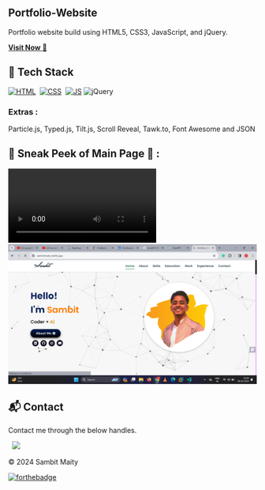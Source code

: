 ## Portfolio-Website
Portfolio website build using HTML5, CSS3, JavaScript, and jQuery.

<a href="(https://sambitmaity.netlify.app/)" target="_blank">**Visit Now** 🚀</a>


## 📌 Tech Stack
[![HTML](https://img.shields.io/badge/html5%20-%23E34F26.svg?&style=for-the-badge&logo=html5&logoColor=white)](https://github.com/jigar-sable/Portfolio-Website/search?l=html)&nbsp;
[![CSS](https://img.shields.io/badge/css3%20-%231572B6.svg?&style=for-the-badge&logo=css3&logoColor=white)](https://github.com/jigar-sable/Portfolio-Website/search?l=css)&nbsp;
[![JS](https://img.shields.io/badge/javascript%20-%23323330.svg?&style=for-the-badge&logo=javascript&logoColor=%23F7DF1E)](https://github.com/jigar-sable/Portfolio-Website/search?l=javascript)
<img alt="jQuery" src="https://img.shields.io/badge/jquery-%230769AD.svg?style=for-the-badge&logo=jquery&logoColor=white"/>

### Extras : 
Particle.js, Typed.js, Tilt.js, Scroll Reveal, Tawk.to, Font Awesome and JSON

## 📌 Sneak Peek of Main Page 🙈 :
![mockup720](https://github.com/loco0011/Portfolio/blob/main/Portfolio%20Video.mp4)
![ss](https://github.com/loco0011/Portfolio/blob/main/portfoliodemo.png)


<h2>📬 Contact</h2>


Contact me through the below handles.

&nbsp;&nbsp;<a href="https://www.linkedin.com/in/sambitmaity/"><img src="https://www.felberpr.com/wp-content/uploads/linkedin-logo.png" width="30"></img></a>

© 2024 Sambit Maity

[![forthebadge](https://forthebadge.com/images/badges/built-with-love.svg)](https://forthebadge.com)
